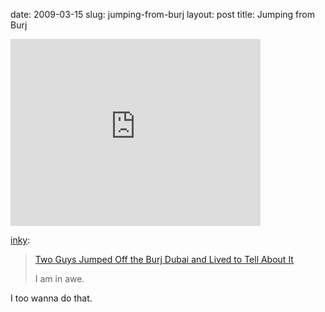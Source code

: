 date: 2009-03-15
slug: jumping-from-burj
layout: post
title: Jumping from Burj


<iframe width="400" height="299" src="http://www.youtube.com/embed/9pGp1LX8yZY?wmode=transparent&autohide=1&egm=0&hd=1&iv_load_policy=3&modestbranding=1&rel=0&showinfo=0&showsearch=0" frameborder="0" allowfullscreen></iframe><p><a href="http://found.boxofjunk.ws/post/86410695" target="_blank">inky</a>:</p>



<blockquote><p><a href="http://www.youtube.com/watch?v=9pGp1LX8yZY" target="_blank">Two Guys Jumped Off the Burj Dubai and Lived to Tell About It</a></p>



<p>I am in awe.</p></blockquote>



<p>I too wanna do that.</p>
